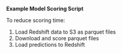 **Example Model Scoring Script**

To reduce scoring time:

1. Load Redshift data to S3 as parquet files
2. Download and score parquet files
3. Load predictions to Redshift
